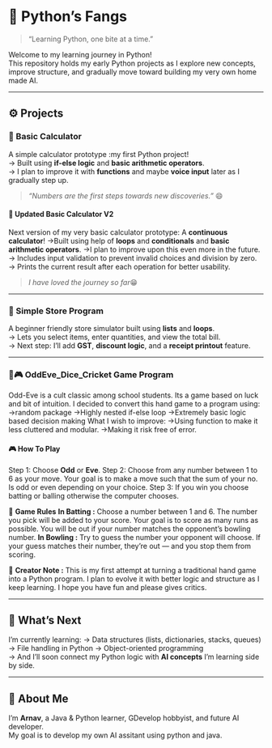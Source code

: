 # 🐍 Python’s Fangs  
> “Learning Python, one bite at a time.”  

Welcome to my learning journey in Python!  
This repository holds my early Python projects as I explore new concepts, improve structure, and gradually move toward building my very own home made AI. 

---

## ⚙️ Projects  

### 🧮 Basic Calculator  
A simple calculator prototype :my first Python project!  
-> Built using **if-else logic** and **basic arithmetic operators**.  
-> I plan to improve it with **functions** and maybe **voice input** later as I gradually step up.  
> _“Numbers are the first steps towards new discoveries.”_ 😄

#### 🧮 Updated Basic Calculator V2
Next version of my very basic calculator prototype: A **continuous calculator**! 
->Built using help of **loops** and **conditionals** and **basic arithmetic operators**. 
->I plan to improve upon this even more in the future. 
-> Includes input validation to prevent invalid choices and division by zero.  
-> Prints the current result after each operation for better usability.
>*I have loved the journey so far*😁

---

### 🏪 Simple Store Program  
A beginner friendly store simulator built using **lists** and **loops**.  
-> Lets you select items, enter quantities, and view the total bill.  
-> Next step: I’ll add **GST**, **discount logic**, and a **receipt printout** feature.  

---

### 🎲🎮 OddEve_Dice_Cricket Game Program
Odd-Eve is a cult classic among school students. Its a game based on luck and bit of intuition. I decided to convert this hand game to a program using:
->random package
->Highly nested if-else loop
->Extremely basic logic based decision making
What I wish to improve:
->Using function to make it less cluttered and modular. 
->Making it risk free of error. 

#### 🎮 How To Play
Step 1: Choose **Odd** or **Eve**. 
Step 2: Choose from any number between 1 to 6 as your move. Your goal is to make a move such that the sum of your no. Is odd or even depending on your choice. 
Step 3: If you win you choose batting or balling otherwise the computer chooses. 

🥎 **Game Rules**
**In Batting :** Choose a number between 1 and 6. The number you pick will be added to your score.
Your goal is to score as many runs as possible.
You will be out if your number matches the opponent’s bowling number.
**In Bowling :** Try to guess the number your opponent will choose.
If your guess matches their number, they’re out — and you stop them from scoring.

🧩 **Creator Note :**
This is my first attempt at turning a traditional hand game into a Python program.
I plan to evolve it with better logic and structure as I keep learning.
I hope you have fun and please gives critics. 

---

## 🚀 What’s Next  
I’m currently learning:
-> Data structures (lists, dictionaries, stacks, queues)
-> File handling in Python
-> Object-oriented programming  
-> And I’ll soon connect my Python logic with **AI concepts** I’m learning side by side.

---

## 💬 About Me  
I’m **Arnav**, a Java & Python learner, GDevelop hobbyist, and future AI developer.  
My goal is to develop my own AI assitant using python and java. 
